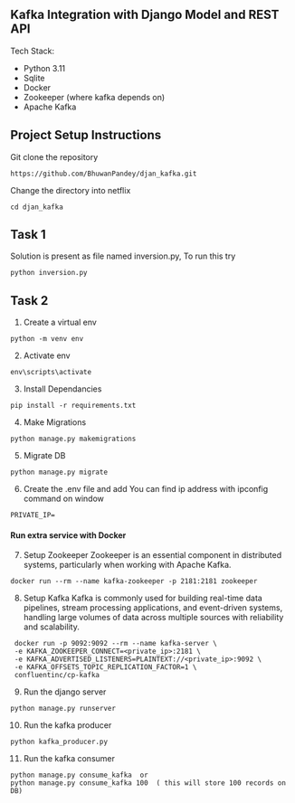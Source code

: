 ## Kafka Integration with Django Model and REST API

Tech Stack:
- Python 3.11 
- Sqlite
- Docker
- Zookeeper (where kafka depends on)
- Apache Kafka


## Project Setup Instructions
Git clone the repository 
```
https://github.com/BhuwanPandey/djan_kafka.git
```
Change the directory into netflix
```
cd djan_kafka
```

## Task 1
Solution is  present as file named inversion.py, To run this try
```
python inversion.py
```

## Task 2
1. Create a virtual env
```
python -m venv env
```
2. Activate env
```
env\scripts\activate
```
3. Install Dependancies
```
pip install -r requirements.txt
```
4. Make Migrations
```
python manage.py makemigrations
```
5. Migrate DB
```
python manage.py migrate
```

6. Create the .env file and add
You can find ip address with ipconfig command on window
```
PRIVATE_IP=
```
#### Run extra service with Docker

7. Setup Zookeeper
Zookeeper is an essential component in distributed systems, particularly when working with Apache Kafka.
```
docker run --rm --name kafka-zookeeper -p 2181:2181 zookeeper
```
8. Setup Kafka
Kafka is commonly used for building real-time data pipelines, stream processing applications, and event-driven systems, handling large volumes of data across multiple sources with reliability and scalability.
```
 docker run -p 9092:9092 --rm --name kafka-server \
 -e KAFKA_ZOOKEEPER_CONNECT=<private_ip>:2181 \
 -e KAFKA_ADVERTISED_LISTENERS=PLAINTEXT://<private_ip>:9092 \
 -e KAFKA_OFFSETS_TOPIC_REPLICATION_FACTOR=1 \
 confluentinc/cp-kafka
```

9. Run the django server
```
python manage.py runserver
```

10. Run the kafka producer
```
python kafka_producer.py
```

11. Run the kafka consumer
```
python manage.py consume_kafka  or
python manage.py consume_kafka 100  ( this will store 100 records on DB)
```
